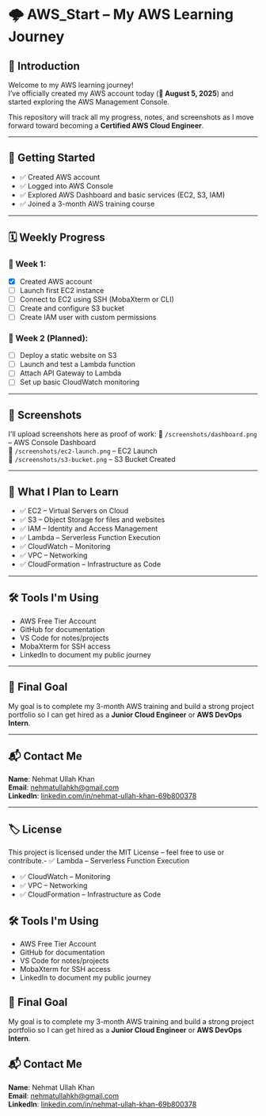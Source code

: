 # 🌩️ AWS_Start – My AWS Learning Journey

## 👋 Introduction

Welcome to my AWS learning journey!  
I’ve officially created my AWS account today (**📅 August 5, 2025**) and started exploring the AWS Management Console.

This repository will track all my progress, notes, and screenshots as I move forward toward becoming a **Certified AWS Cloud Engineer**.

---

## 🚀 Getting Started

- ✅ Created AWS account
- ✅ Logged into AWS Console
- ✅ Explored AWS Dashboard and basic services (EC2, S3, IAM)
- ✅ Joined a 3-month AWS training course

---

## 🗓️ Weekly Progress

### 📅 Week 1:
- [x] Created AWS account
- [ ] Launch first EC2 instance
- [ ] Connect to EC2 using SSH (MobaXterm or CLI)
- [ ] Create and configure S3 bucket
- [ ] Create IAM user with custom permissions

### 📅 Week 2 (Planned):
- [ ] Deploy a static website on S3
- [ ] Launch and test a Lambda function
- [ ] Attach API Gateway to Lambda
- [ ] Set up basic CloudWatch monitoring

---

## 📸 Screenshots

I'll upload screenshots here as proof of work:
📁 `/screenshots/dashboard.png` – AWS Console Dashboard  
📁 `/screenshots/ec2-launch.png` – EC2 Launch  
📁 `/screenshots/s3-bucket.png` – S3 Bucket Created  

---

## 🧠 What I Plan to Learn

- ✅ EC2 – Virtual Servers on Cloud  
- ✅ S3 – Object Storage for files and websites  
- ✅ IAM – Identity and Access Management  
- ✅ Lambda – Serverless Function Execution  
- ✅ CloudWatch – Monitoring  
- ✅ VPC – Networking  
- ✅ CloudFormation – Infrastructure as Code

---

## 🛠️ Tools I'm Using

- AWS Free Tier Account  
- GitHub for documentation  
- VS Code for notes/projects  
- MobaXterm for SSH access  
- LinkedIn to document my public journey  

---

## 🎯 Final Goal

My goal is to complete my 3-month AWS training and build a strong project portfolio so I can get hired as a **Junior Cloud Engineer** or **AWS DevOps Intern**.

---

## 📬 Contact Me

**Name**: Nehmat Ullah Khan  
**Email**: nehmatullahkh@gmail.com  
**LinkedIn**: [linkedin.com/in/nehmat-ullah-khan-69b800378](https://www.linkedin.com/in/nehmat-ullah-khan-69b800378)

---

## 🏷️ License

This project is licensed under the MIT License – feel free to use or contribute.- ✅ Lambda – Serverless Function Execution  
- ✅ CloudWatch – Monitoring  
- ✅ VPC – Networking  
- ✅ CloudFormation – Infrastructure as Code


## 🛠️ Tools I'm Using

- AWS Free Tier Account  
- GitHub for documentation  
- VS Code for notes/projects  
- MobaXterm for SSH access  
- LinkedIn to document my public journey  

## 🎯 Final Goal

My goal is to complete my 3-month AWS training and build a strong project portfolio so I can get hired as a **Junior Cloud Engineer** or **AWS DevOps Intern**.

## 📬 Contact Me

**Name**: Nehmat Ullah Khan  
**Email**: nehmatullahkh@gmail.com  
**LinkedIn**: [linkedin.com/in/nehmat-ullah-khan-69b800378](https://www.linkedin.com/in/nehmat-ullah-khan-69b800378)
